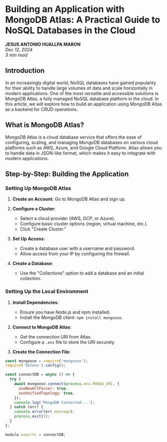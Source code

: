 # Building an Application with MongoDB Atlas: A Practical Guide to NoSQL Databases in the Cloud

**JESUS ANTONIO HUALLPA MARON**  
*Dec 12, 2024*  
*3 min read*

## Introduction
In an increasingly digital world, NoSQL databases have gained popularity for their ability to handle large volumes of data and scale horizontally in modern applications. One of the most versatile and accessible solutions is MongoDB Atlas, a fully managed NoSQL database platform in the cloud. In this article, we will explore how to build an application using MongoDB Atlas as a backend for CRUD operations.

## What is MongoDB Atlas?

MongoDB Atlas is a cloud database service that offers the ease of configuring, scaling, and managing MongoDB databases on various cloud platforms such as AWS, Azure, and Google Cloud Platform. Atlas allows you to handle data in JSON-like format, which makes it easy to integrate with modern applications.

## Step-by-Step: Building the Application

### Setting Up MongoDB Atlas

1. **Create an Account**: Go to MongoDB Atlas and sign up.

2. **Configure a Cluster**:
   - Select a cloud provider (AWS, GCP, or Azure).
   - Configure basic cluster options (region, virtual machine, etc.).
   - Click "Create Cluster."

3. **Set Up Access**:
   - Create a database user with a username and password.
   - Allow access from your IP by configuring the firewall.

4. **Create a Database**:
   - Use the "Collections" option to add a database and an initial collection.

### Setting Up the Local Environment

1. **Install Dependencies**:
   - Ensure you have Node.js and npm installed.
   - Install the MongoDB client: `npm install mongoose`.

2. **Connect to MongoDB Atlas**:
   - Get the connection URI from Atlas.
   - Configure a `.env` file to store the URI securely.

3. **Create the Connection File**:

```javascript
const mongoose = require('mongoose'); 
require('dotenv').config();

const connectDB = async () => {
  try {
    await mongoose.connect(process.env.MONGO_URI, {
      useNewUrlParser: true,
      useUnifiedTopology: true,
    });
    console.log('MongoDB Connected...');
  } catch (err) {
    console.error(err.message);
    process.exit(1);
  }
};

module.exports = connectDB;
